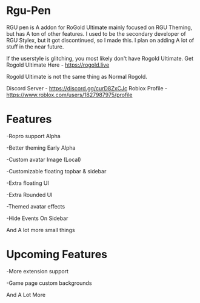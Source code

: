 # Rgu-Pen
RGU pen is A addon for RoGold Ultimate mainly focused on RGU Theming, but has A ton of other features.
I used to be the secondary developer of RGU Stylex, but it got discontinued, so I made this. I plan on adding A lot of stuff in the near future.

If the userstyle is glitching, you most likely don't have Rogold Ultimate. Get Rogold Ultimate Here - https://rogold.live

Rogold Ultimate is not the same thing as Normal Rogold.

Discord Server - https://discord.gg/curD8ZxCJc                   Roblox Profile - https://www.roblox.com/users/1827987975/profile


# Features
-Ropro support Alpha

-Better theming Early Alpha

-Custom avatar Image (Local)

-Customizable floating topbar & sidebar

-Extra floating UI

-Extra Rounded UI

-Themed avatar effects

-Hide Events On Sidebar

And A lot more small things

# Upcoming Features
-More extension support

-Game page custom backgrounds

And A Lot More
